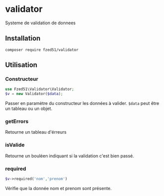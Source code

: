 # validator

Systeme de validation de donnees

## Installation

```
composer require fzed51/validator
```

## Utilisation

### Constructeur

```php
use Fzed51\Validator\Validator;
$v = new Validator($data);
```

Passer en paramètre du constructeur les données à valider. `$data` peut être un tableau ou un objet.

### getErrors

Retourne un tableau d'érreurs

### isValide

Retourne un bouléen indiquant si la validation c'est bien passé.

### required

```php
$v->required('nom','prenom')
```

Vérifie que la donnée nom et prenom sont présente.
